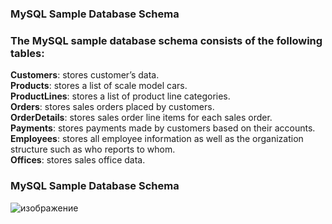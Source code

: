 ### MySQL Sample Database Schema

### The MySQL sample database schema consists of the following tables:

**Customers**: stores customer’s data.   
**Products**: stores a list of scale model cars.    
**ProductLines**: stores a list of product line categories.   
**Orders**: stores sales orders placed by customers.    
**OrderDetails**: stores sales order line items for each sales order.   
**Payments**: stores payments made by customers based on their accounts.       
**Employees**: stores all employee information as well as the organization structure such as who reports to whom.    
**Offices**: stores sales office data.    

### MySQL Sample Database Schema
![изображение](https://user-images.githubusercontent.com/3950155/170518778-5cff16f5-9ab4-449e-80e0-8eb84f7dd06f.png)

